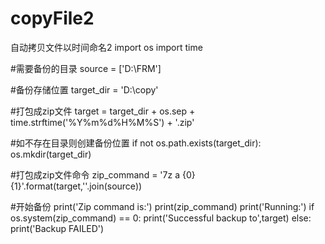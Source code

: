 # copyFile2
自动拷贝文件以时间命名2
import os
import time

#需要备份的目录
source = ['D:\\FRM']

#备份存储位置
target_dir = 'D:\\copy'

#打包成zip文件
target = target_dir + os.sep + time.strftime('%Y%m%d%H%M%S') + '.zip'

#如不存在目录则创建备份位置
if not os.path.exists(target_dir):
    os.mkdir(target_dir)

#打包成zip文件命令
zip_command = '7z a {0} {1}'.format(target,''.join(source))

#开始备份
print('Zip command is:')
print(zip_command)
print('Running:')
if os.system(zip_command) == 0:
    print('Successful backup to',target)
else:
    print('Backup FAILED')

